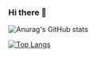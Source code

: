 ### Hi there 👋

<!--
**WalidNuev9/WalidNuev9** is a ✨ _special_ ✨ repository because its `README.md` (this file) appears on your GitHub profile.

Here are some ideas to get you started:

- 🔭 I’m currently working on ...
- 🌱 I’m currently learning ...
- 👯 I’m looking to collaborate on ...
- 🤔 I’m looking for help with ...
- 💬 Ask me about ...
- 📫 How to reach me: ...
- 😄 Pronouns: ...
- ⚡ Fun fact: ...
-->

![Anurag's GitHub stats](https://github-readme-stats.vercel.app/api?username=WalidNuev9&show_icons=true&theme=radical)

[![Top Langs](https://github-readme-stats.vercel.app/api/top-langs/?username=WalidNuev9&layout=compact)](https://github.com/WalidNuev9/github-readme-stats)


